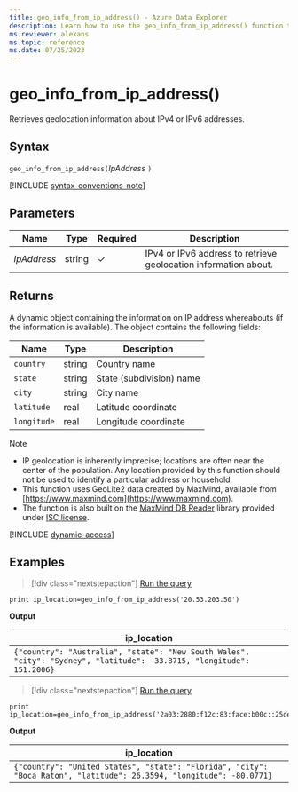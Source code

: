 ```yaml
---
title: geo_info_from_ip_address() - Azure Data Explorer
description: Learn how to use the geo_info_from_ip_address() function to retrieve geolocation information about IPv4 or IPv6 addresses.
ms.reviewer: alexans
ms.topic: reference
ms.date: 07/25/2023
---
```

# geo_info_from_ip_address()

Retrieves geolocation information about IPv4 or IPv6 addresses.

## Syntax

`geo_info_from_ip_address(`*IpAddress* `)`

[!INCLUDE [syntax-conventions-note](../../includes/syntax-conventions-note.md)]

## Parameters

| Name | Type | Required | Description |
|--|--|--|--|
| *IpAddress*| string | &check; | IPv4 or IPv6 address to retrieve geolocation information about.|

## Returns

A dynamic object containing the information on IP address whereabouts (if the information is available). The object contains the following fields:

|Name| Type | Description|
|--|--|--|
|`country`|string|Country name|
|`state`|string|State (subdivision) name|
|`city`|string|City name|
|`latitude`|real|Latitude coordinate|
|`longitude`|real|Longitude coordinate|

> [!NOTE]
>
> * IP geolocation is inherently imprecise; locations are often near the center of the population. Any location provided by this function should not be used to identify a particular address or household.
> * This function uses GeoLite2 data created by MaxMind, available from [https://www.maxmind.com](https://www.maxmind.com).
> * The function is also built on the [MaxMind DB Reader](https://github.com/oschwald/maxminddb-rust) library provided under [ISC license](https://github.com/oschwald/maxminddb-rust/blob/main/LICENSE).

[!INCLUDE [dynamic-access](../../includes/dynamic-access.md)]

## Examples

> [!div class="nextstepaction"]
> <a href="https://dataexplorer.azure.com/clusters/help/databases/Samples?query=H4sIAAAAAAAAAysoyswrUcgsiM/JT04syczPs01PzY/PzEvLj08rys+NB8okpqQUpRYXa6gbGeiZGusZGRjrmRqoawIAlfxqOjoAAAA=" target="_blank">Run the query</a>

```kusto
print ip_location=geo_info_from_ip_address('20.53.203.50')
```

**Output**

|ip_location|
|--|
|`{"country": "Australia", "state": "New South Wales", "city": "Sydney", "latitude": -33.8715, "longitude": 151.2006}`|


> [!div class="nextstepaction"]
> <a href="https://dataexplorer.azure.com/clusters/help/databases/Samples?query=H4sIAAAAAAAAAw3JwQqAIAwA0F/pZt1MCWTQt4w1XQzKifr/1Lu+1rXORRs+xjTV6nkXQ61iKN1e/Idy7mWM1QXyEUJKHmQPDCmCEBe4vGeAcOTitg/tI4d9TwAAAA==" target="_blank">Run the query</a>

```kusto
print ip_location=geo_info_from_ip_address('2a03:2880:f12c:83:face:b00c::25de')
```

**Output**

|ip_location|
|--|
|`{"country": "United States", "state": "Florida", "city": "Boca Raton", "latitude": 26.3594, "longitude": -80.0771}`|
